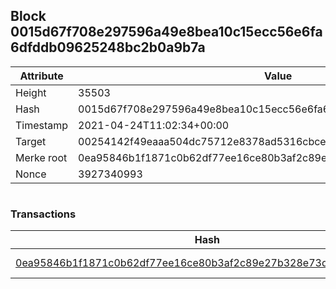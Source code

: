 ## Block 0015d67f708e297596a49e8bea10c15ecc56e6fa6dfddb09625248bc2b0a9b7a

Attribute | Value
--- | ---
Height | 35503
Hash | 0015d67f708e297596a49e8bea10c15ecc56e6fa6dfddb09625248bc2b0a9b7a
Timestamp | 2021-04-24T11:02:34+00:00
Target | 00254142f49eaaa504dc75712e8378ad5316cbcead634704b3734b6271167cc4
Merke root | 0ea95846b1f1871c0b62df77ee16ce80b3af2c89e27b328e73dd7febcff5a6a4
Nonce | 3927340993

```

```

### Transactions

Hash | Amount
--- | ---
[0ea95846b1f1871c0b62df77ee16ce80b3af2c89e27b328e73dd7febcff5a6a4](0ea95846b1f1871c0b62df77ee16ce80b3af2c89e27b328e73dd7febcff5a6a4.md) | 10.00000000 SKEPTI 
